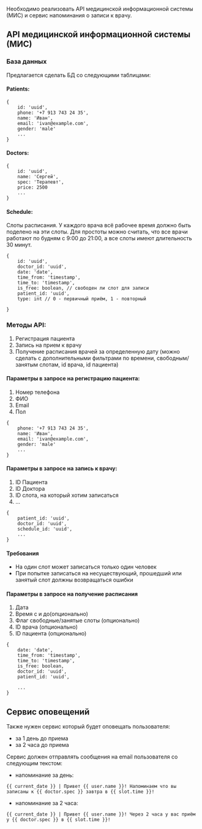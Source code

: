 Необходимо реализовать API медицинской информационной системы (МИС) и сервис напоминания о записи к врачу.

## API медицинской информационной системы (МИС)

### База данных
Предлагается сделать БД со следующими таблицами:
#### Patients:
```
{
    id: 'uuid',
    phone: '+7 913 743 24 35',
    name: 'Иван',
    email: 'ivan@example.com',
    gender: 'male'
    ...
}
```
#### Doctors:
```
{
    id: 'uuid',
    name: 'Сергей',
    spec: 'Терапевт',
    price: 2500
    ...
}
```
#### Schedule:
Слоты расписания. 
У каждого врача всё рабочее время должно быть поделено на эти слоты.
Для простоты можно считать, что все врачи работают по будням с 9:00 до 21:00, 
а все слоты имеют длительность 30 минут.
```
{
    id: 'uuid',
    doctor_id: 'uuid',
    date: 'date',
    time_from: 'timestamp',
    time_to: 'timestamp',
    is_free: boolean, // свободен ли слот для записи
    patient_id: 'uuid',
    type: int // 0 - первичный приём, 1 - повторный
    
}
```
### Методы API:
1. Регистрация пациента
2. Запись на прием к врачу
3. Получение расписания врачей за определенную дату
(можно сделать с дополнительными фильтрами по времени, свободным/занятым слотам, id врача, id пациента)

#### Параметры в запросе на регистрацию пациента:
1. Номер телефона
2. ФИО
3. Email
4. Пол
```
{
    phone: '+7 913 743 24 35',
    name: 'Иван',
    email: 'ivan@example.com',
    gender: 'male'
    ...
}
```

#### Параметры в запросе на запись к врачу:
1. ID Пациента
2. ID Доктора
3. ID слота, на который хотим записаться
4. ...
```
{
    patient_id: 'uuid',    
    doctor_id: 'uuid',
    schedule_id: 'uuid',
    ...
}
```
#### Требования
- На один слот может записаться только один человек
- При попытке записаться на несуществующий, прошедший или занятый слот должны возвращаться ошибки
#### Параметры в запросе на получение расписания
1. Дата
2. Время с и до(опционально)
3. Флаг свободные/занятые слоты (опционально)
4. ID врача (опционально)
5. ID пациента (опционально)
```
{
    date: 'date',
    time_from: 'timestamp',
    time_to: 'timestamp',
    is_free: boolean,
    doctor_id: 'uuid',
    patient_id: 'uuid',
    
    ...
}
```

## Сервис оповещений
Также нужен сервис который будет оповещать пользователя:
- за 1 день до приема
- за 2 часа до приема

Сервис должен отправлять сообщения на email пользователя со следующим текстом:
- напоминание за день:
```
{{ current_date }} | Привет {{ user.name }}! Напоминаем что вы записаны к {{ doctor.spec }} завтра в {{ slot.time }}!
```
- напоминание за 2 часа:
```
{{ current_date }} | Привет {{ user.name }}! Через 2 часа у вас приём у {{ doctor.spec }} в {{ slot.time }}!
```
